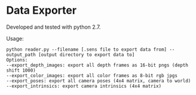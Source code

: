 # Data Exporter

Developed and tested with python 2.7.

Usage:
```
python reader.py --filename [.sens file to export data from] --output_path [output directory to export data to]
Options:
--export_depth_images: export all depth frames as 16-bit pngs (depth shift 1000)
--export_color_images: export all color frames as 8-bit rgb jpgs
--export_poses: export all camera poses (4x4 matrix, camera to world)
--export_intrinsics: export camera intrinsics (4x4 matrix)
```